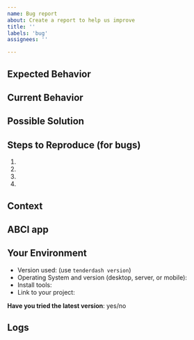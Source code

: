 ```yaml
---
name: Bug report
about: Create a report to help us improve
title: ''
labels: 'bug'
assignees: ''

---
```


<!--- Provide a general summary of the issue in the Title above -->

## Expected Behavior
<!--- Tell us what should happen -->

## Current Behavior
<!--- Tell us what happens instead of the expected behavior -->

## Possible Solution
<!--- Not obligatory, but suggest a fix/reason for the bug or discuss what you have tried -->

## Steps to Reproduce (for bugs)
<!--- Provide a link to a live example, or an unambiguous set of steps to -->
<!--- reproduce this bug. Include code to reproduce, if relevant -->
1.
2.
3.
4.

## Context
<!--- How has this issue affected you? What are you trying to accomplish? -->
<!--- Providing context helps us come up with a solution that is most useful in the real world -->

## ABCI app 
<!--- name for built-in, URL for self-written if it's publicly available) -->

## Your Environment
<!--- Include as many relevant details about the environment you experienced the bug in -->
* Version used: (use `tenderdash version`)
* Operating System and version (desktop, server, or mobile):
* Install tools:
* Link to your project:

**Have you tried the latest version**: yes/no

## Logs 
<!--- Paste a small part showing an error (< 10 lines) or link a pastebin, gist, etc. containing more of the log file -->
